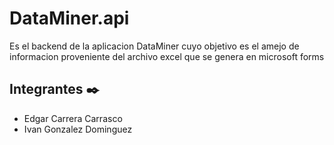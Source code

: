 # DataMiner.api
Es el backend de la aplicacion DataMiner cuyo objetivo es el amejo de informacion proveniente del archivo excel que se genera en microsoft forms
## Integrantes ✒️
* Edgar Carrera Carrasco 
* Ivan Gonzalez Dominguez
